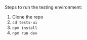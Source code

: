 Steps to run the testing environment:

1. Clone the repo
2. <code>cd tests-ui</code>
3. <code>npm install</code>
4. <code>npm run dev</code>
